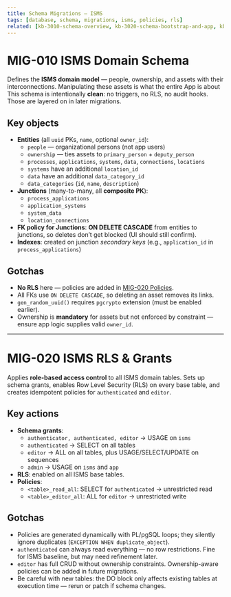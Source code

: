 ```yaml
--- 
title: Schema Migrations – ISMS 
tags: [database, schema, migrations, isms, policies, rls] 
related: [kb-3010-schema-overview, kb-3020-schema-bootstrap-and-app, kb-3099-schema-audit] 
--- 
```

 
# MIG-010 ISMS Domain Schema 
Defines the **ISMS domain model** — people, ownership, and assets with their interconnections. 
Manipulating these assets is what the entire App is about 
This schema is intentionally **clean**: no triggers, no RLS, no audit hooks. Those are layered on in later migrations. 
 
## Key objects 
- **Entities** (all `uuid` PKs, `name`, optional `owner_id`): 
  - `people` — organizational persons (not app users) 
  - `ownership` — ties assets to `primary_person` + `deputy_person` 
  - `processes`, `applications`, `systems`, `data`, `connections`, `locations` 
  - `systems` have an additional `location_id`
  - `data` have an additional `data_category_id`
  - `data_categories` (`id`, `name`, `description`)
- **Junctions** (many-to-many, all **composite PK**): 
  - `process_applications` 
  - `application_systems` 
  - `system_data` 
  - `location_connections` 
- **FK policy for Junctions**: **ON DELETE CASCADE** from entities to junctions, so deletes don’t get blocked (UI should still confirm). 
- **Indexes**: created on junction *secondary keys* (e.g., `application_id` in `process_applications`) 
 
## Gotchas 
- **No RLS** here — policies are added in [MIG-020 Policies](mig-020-policies.md). 
- All FKs use `ON DELETE CASCADE`, so deleting an asset removes its links. 
- `gen_random_uuid()` requires `pgcrypto` extension (must be enabled earlier). 
- Ownership is **mandatory** for assets but not enforced by constraint — ensure app logic supplies valid `owner_id`. 
 
 
---- 
# MIG-020 ISMS RLS & Grants 
Applies **role-based access control** to all ISMS domain tables. 
Sets up schema grants, enables Row Level Security (RLS) on every base table, and creates idempotent policies for `authenticated` and `editor`. 
 
## Key actions 
- **Schema grants**: 
  - `authenticator, authenticated, editor` → USAGE on `isms` 
  - `authenticated` → SELECT on all tables 
  - `editor` → ALL on all tables, plus USAGE/SELECT/UPDATE on sequences 
  - `admin` → USAGE on `isms` and `app` 
- **RLS**: enabled on all ISMS base tables. 
- **Policies**: 
  - `<table>_read_all`: SELECT for `authenticated` → unrestricted read 
  - `<table>_editor_all`: ALL for `editor` → unrestricted write 
 
## Gotchas 
- Policies are generated dynamically with PL/pgSQL loops; they silently ignore duplicates (`EXCEPTION WHEN duplicate_object`). 
- `authenticated` can always read everything — no row restrictions. Fine for ISMS baseline, but may need refinement later. 
- `editor` has full CRUD without ownership constraints. Ownership-aware policies can be added in future migrations. 
- Be careful with new tables: the DO block only affects existing tables at execution time — rerun or patch if schema changes. 
 